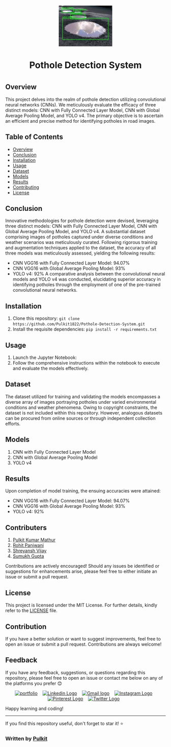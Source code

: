 <p align="center">
  <a href="https://github.com/Pulkit1822/Pothole-Detection-System">
    <img src="https://github.com/Pulkit1822/Personal-Portfolio/blob/main/dist/projects/pothole.jpg" height="128">
  </a>
  <h1 align="center">Pothole Detection System</h1>
</p>


# 

## Overview
This project delves into the realm of pothole detection utilizing convolutional neural networks (CNNs). We meticulously evaluate the efficacy of three distinct models: CNN with Fully Connected Layer Model, CNN with Global Average Pooling Model, and YOLO v4. The primary objective is to ascertain an efficient and precise method for identifying potholes in road images.

## Table of Contents
- [Overview](#overview)
- [Conclusion](#conclusion)
- [Installation](#installation)
- [Usage](#usage)
- [Dataset](#dataset)
- [Models](#models)
- [Results](#results)
- [Contributing](#contributing)
- [License](#license)

## Conclusion
Innovative methodologies for pothole detection were devised, leveraging three distinct models: CNN with Fully Connected Layer Model, CNN with Global Average Pooling Model, and YOLO v4. A substantial dataset comprising images of potholes captured under diverse conditions and weather scenarios was meticulously curated. Following rigorous training and augmentation techniques applied to the dataset, the accuracy of all three models was meticulously assessed, yielding the following results:
- CNN VGG16 with Fully Connected Layer Model: 94.07%
- CNN VGG16 with Global Average Pooling Model: 93%
- YOLO v4: 92%
A comparative analysis between the convolutional neural models and YOLO v4 was conducted, elucidating superior accuracy in identifying potholes through the employment of one of the pre-trained convolutional neural networks.

## Installation
1. Clone this repository:
``` git clone https://github.com/Pulkit1822/Pothole-Detection-System.git ```
2. Install the requisite dependencies:
``` pip install -r requirements.txt ```

## Usage
1. Launch the Jupyter Notebook:
2. Follow the comprehensive instructions within the notebook to execute and evaluate the models effectively.

## Dataset
The dataset utilized for training and validating the models encompasses a diverse array of images portraying potholes under varied environmental conditions and weather phenomena. Owing to copyright constraints, the dataset is not included within this repository. However, analogous datasets can be procured from online sources or through independent collection efforts.

## Models
1. CNN with Fully Connected Layer Model
2. CNN with Global Average Pooling Model
3. YOLO v4

## Results
Upon completion of model training, the ensuing accuracies were attained:
- CNN VGG16 with Fully Connected Layer Model: 94.07%
- CNN VGG16 with Global Average Pooling Model: 93%
- YOLO v4: 92%

## Contributers

1. [Pulkit Kumar Mathur](https://github.com/Pulkit1822)
2. [Rohit Panjwani](https://github.com/Rohit-rp12)
3. [Shreyansh Vijay](https://github.com/ShreY077)
5. [Sumukh Gupta](https://github.com/sumukhgupta1702)

Contributions are actively encouraged! Should any issues be identified or suggestions for enhancements arise, please feel free to either initiate an issue or submit a pull request.

## License
This project is licensed under the MIT License. For further details, kindly refer to the [LICENSE](LICENSE) file.

## Contribution

If you have a better solution or want to suggest improvements, feel free to open an issue or submit a pull request. Contributions are always welcome!

## Feedback

If you have any feedback, suggestions, or questions regarding this repository, please feel free to open an issue or contact me below on any of the platforms you prefer 😊
<br/>
<p align="center">
  <a href="https://pulkitmathur.tech/"><img src="https://github.com/Pulkit1822/Pulkit1822/blob/main/animated-icons/pic.jpeg" alt="portfolio" width="32"></a>&nbsp;&nbsp;&nbsp;
  <a href="https://www.linkedin.com/in/pulkitkmathur/"><img src="https://github.com/TheDudeThatCode/TheDudeThatCode/blob/master/Assets/Linkedin.svg" alt="Linkedin Logo" width="32"></a>&nbsp;&nbsp;&nbsp;
  <a href="mailto:pulkitmathur.me@gmail.com"><img src="https://github.com/TheDudeThatCode/TheDudeThatCode/blob/master/Assets/Gmail.svg" alt="Gmail logo" height="32"></a>&nbsp;&nbsp;&nbsp;
  <a href="https://www.instagram.com/pulkitkumarmathur/"><img src="https://github.com/TheDudeThatCode/TheDudeThatCode/blob/master/Assets/Instagram.svg" alt="Instagram Logo" width="32"></a>&nbsp;&nbsp;&nbsp;
  <a href="https://in.pinterest.com/pulkitkumarmathur/"><img src="https://upload.wikimedia.org/wikipedia/commons/0/08/Pinterest-logo.png?20160129083321" alt="Pinterest Logo" width="32"></a>&nbsp;&nbsp;&nbsp;
  <a href="https://twitter.com/pulkitkmathur"><img src="https://upload.wikimedia.org/wikipedia/commons/5/57/X_logo_2023_%28white%29.png" alt="Twitter Logo" width="32"></a>&nbsp;&nbsp;&nbsp;
</p>



Happy learning and coding!

---

If you find this repository useful, don't forget to star it! ⭐️

### Written by [Pulkit](https://github.com/Pulkit1822)